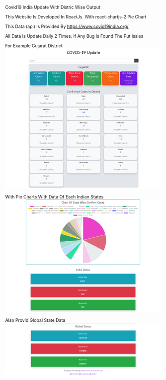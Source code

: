 Covid19 India Update With Distric Wise Output

This Website Is Developed In ReactJs. With react-chartjs-2 Pie Chart

This Data (api) Is Provided By https://www.covid19india.org/

All Data Is Update Daily 2 Times. If Any Bug Is Found The Put Issies


For Example Gujarat District
![GitHub Logo](/op1.png)

With Pie Charts With Data Of Each Indian States
![GitHub Logo](/op2.png)

Also Provid Global State Data
![GitHub Logo](/op3.png)

